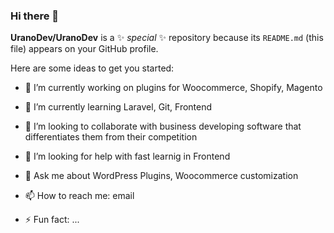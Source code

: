 ### Hi there 👋


**UranoDev/UranoDev** is a ✨ _special_ ✨ repository because its `README.md` (this file) appears on your GitHub profile.

Here are some ideas to get you started:

- 🔭 I’m currently working on plugins for Woocommerce, Shopify, Magento
- 🌱 I’m currently learning Laravel, Git, Frontend
- 👯 I’m looking to collaborate with business developing software that differentiates them from their competition
- 🤔 I’m looking for help with fast learnig in Frontend
- 💬 Ask me about WordPress Plugins, Woocommerce customization
- 📫 How to reach me: email

- ⚡ Fun fact: ...

